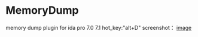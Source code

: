 # MemoryDump
memory dump plugin for ida pro 7.0 7.1
hot_key:"alt+D"
screenshot：
[image](./screenshot.png)
